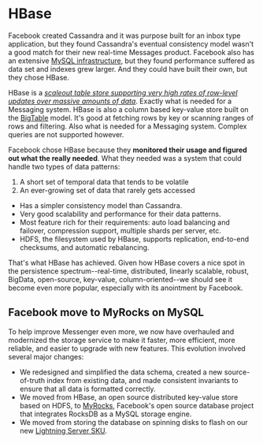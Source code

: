# HBase

Facebook created Cassandra and it was purpose built for an inbox type application, but they found Cassandra's eventual consistency model wasn't a good match for their new real-time Messages product. Facebook also has an extensive [MySQL infrastructure](http://highscalability.com/blog/2010/11/4/facebook-at-13-million-queries-per-second-recommends-minimiz.html), but they found performance suffered as data set and indexes grew larger. And they could have built their own, but they chose HBase.

HBase is a *[scaleout table store supporting very high rates of row-level updates over massive amounts of data](http://www.cloudera.com/blog/2010/06/integrating-hive-and-hbase/)*. Exactly what is needed for a Messaging system. HBase is also a column based key-value store built on the [BigTable](http://en.wikipedia.org/wiki/HBase) model. It's good at fetching rows by key or scanning ranges of rows and filtering. Also what is needed for a Messaging system. Complex queries are not supported however.

Facebook chose HBase because they **monitored their usage and figured out what the really needed**. What they needed was a system that could handle two types of data patterns:

1. A short set of temporal data that tends to be volatile
2. An ever-growing set of data that rarely gets accessed

- Has a simpler consistency model than Cassandra.
- Very good scalability and performance for their data patterns.
- Most feature rich for their requirements: auto load balancing and failover, compression support, multiple shards per server, etc.
- HDFS, the filesystem used by HBase, supports replication, end-to-end checksums, and automatic rebalancing.

That's what HBase has achieved. Given how HBase covers a nice spot in the persistence spectrum--real-time, distributed, linearly scalable, robust, BigData, open-source, key-value, column-oriented--we should see it become even more popular, especially with its anointment by Facebook.

## Facebook move to MyRocks on MySQL

To help improve Messenger even more, we now have overhauled and modernized the storage service to make it faster, more efficient, more reliable, and easier to upgrade with new features. This evolution involved several major changes:

- We redesigned and simplified the data schema, created a new source-of-truth index from existing data, and made consistent invariants to ensure that all data is formatted correctly.
- We moved from HBase, an open source distributed key-value store based on HDFS, to [MyRocks](https://code.facebook.com/posts/190251048047090/myrocks-a-space-and-write-optimized-mysql-database/), Facebook's open source database project that integrates RocksDB as a MySQL storage engine.
- We moved from storing the database on spinning disks to flash on our new [Lightning Server SKU](https://code.facebook.com/posts/989638804458007/introducing-lightning-a-flexible-nvme-jbof/).
